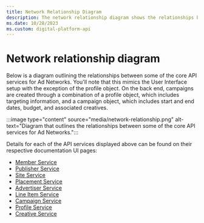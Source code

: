 ```yaml
---
title: Network Relationship Diagram
description: The network relationship diagram shows the relationships between Ad Networks' API services, except for the profile object.
ms.date: 10/28/2023
ms.custom: digital-platform-api
---
```


# Network relationship diagram

Below is a diagram outlining the relationships between some of the core API services for Ad Networks. You'll note that this mimics the User Interface setup with the exception of the profile object. On the back end, campaigns are created through a combination of a profile object, which includes targeting information, and a campaign object, which includes start and end dates, budget, and associated creatives.

:::image type="content" source="media/network-relationship.png" alt-text="Diagram that outlines the relationships between some of the core API services for Ad Networks.":::

Details for each of the API services displayed above can be found on their respective documentation UI pages:

- [Member Service](./member-service.md)
- [Publisher Service](./publisher-service.md)
- [Site Service](./site-service.md)
- [Placement Service](./placement-service.md)
- [Advertiser Service](./advertiser-service.md)
- [Line Item Service](./line-item-service.md)
- [Campaign Service](./campaign-service.md)
- [Profile Service](./profile-service.md)
- [Creative Service](./creative-service.md)
